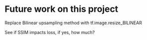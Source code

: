 # Future work on this project

Replace Bilinear upsampling method with tf.image.resize_BILINEAR

See if SSIM impacts loss, if yes, how much?